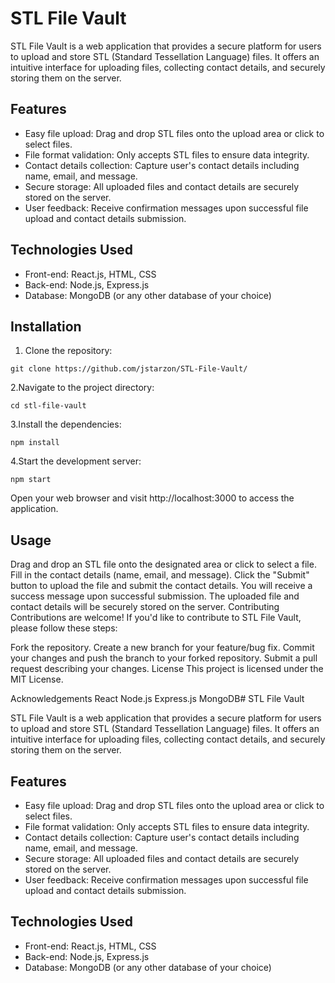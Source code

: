 
# STL File Vault

STL File Vault is a web application that provides a secure platform for users to upload and store STL (Standard Tessellation Language) files. It offers an intuitive interface for uploading files, collecting contact details, and securely storing them on the server.

## Features

- Easy file upload: Drag and drop STL files onto the upload area or click to select files.
- File format validation: Only accepts STL files to ensure data integrity.
- Contact details collection: Capture user's contact details including name, email, and message.
- Secure storage: All uploaded files and contact details are securely stored on the server.
- User feedback: Receive confirmation messages upon successful file upload and contact details submission.

## Technologies Used

- Front-end: React.js, HTML, CSS
- Back-end: Node.js, Express.js
- Database: MongoDB (or any other database of your choice)

## Installation

1. Clone the repository:

```shell
git clone https://github.com/jstarzon/STL-File-Vault/
```

2.Navigate to the project directory:

```shell
cd stl-file-vault
```
  
3.Install the dependencies:

```shell
npm install
```

4.Start the development server:

 ```shell
 npm start
 ```
  
Open your web browser and visit http://localhost:3000 to access the application.

## Usage
Drag and drop an STL file onto the designated area or click to select a file.
Fill in the contact details (name, email, and message).
Click the "Submit" button to upload the file and submit the contact details.
You will receive a success message upon successful submission.
The uploaded file and contact details will be securely stored on the server.
Contributing
Contributions are welcome! If you'd like to contribute to STL File Vault, please follow these steps:

Fork the repository.
Create a new branch for your feature/bug fix.
Commit your changes and push the branch to your forked repository.
Submit a pull request describing your changes.
License
This project is licensed under the MIT License.

Acknowledgements
React
Node.js
Express.js
MongoDB# STL File Vault

STL File Vault is a web application that provides a secure platform for users to upload and store STL (Standard Tessellation Language) files. It offers an intuitive interface for uploading files, collecting contact details, and securely storing them on the server.

## Features

- Easy file upload: Drag and drop STL files onto the upload area or click to select files.
- File format validation: Only accepts STL files to ensure data integrity.
- Contact details collection: Capture user's contact details including name, email, and message.
- Secure storage: All uploaded files and contact details are securely stored on the server.
- User feedback: Receive confirmation messages upon successful file upload and contact details submission.

## Technologies Used

- Front-end: React.js, HTML, CSS
- Back-end: Node.js, Express.js
- Database: MongoDB (or any other database of your choice)

